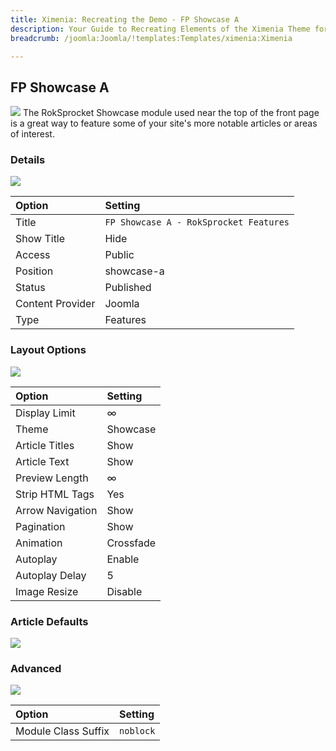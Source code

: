 ```yaml
---
title: Ximenia: Recreating the Demo - FP Showcase A
description: Your Guide to Recreating Elements of the Ximenia Theme for Joomla
breadcrumb: /joomla:Joomla/!templates:Templates/ximenia:Ximenia

---
```


FP Showcase A
-----
![][demo]
The RokSprocket Showcase module used near the top of the front page is a great way to feature some of your site's more notable articles or areas of interest.

### Details
![][demo2]

| Option           | Setting                                |  
| :--------------- | :------------------------------------- |  
| Title            | `FP Showcase A - RokSprocket Features` |  
| Show Title       | Hide                                   |  
| Access           | Public                                 |  
| Position         | showcase-a                             |  
| Status           | Published                              |  
| Content Provider | Joomla                                 |  
| Type             | Features                               |  

### Layout Options
![][demo3]

| Option           | Setting   |  
| :--------------- | :-------- |  
| Display Limit    | ∞         |  
| Theme            | Showcase  |  
| Article Titles   | Show      |  
| Article Text     | Show      |  
| Preview Length   | ∞         |  
| Strip HTML Tags  | Yes       |  
| Arrow Navigation | Show      |  
| Pagination       | Show      |  
| Animation        | Crossfade |  
| Autoplay         | Enable    |  
| Autoplay Delay   | 5         |  
| Image Resize     | Disable   |  

### Article Defaults
![][demo4]

### Advanced
![][demo5]

| Option              | Setting   |  
| :------------------ | :-------- |  
| Module Class Suffix | `noblock` |  

[demo]: assets/demo_1.jpeg
[demo2]: assets/showcase_1.jpeg
[demo3]: assets/showcase_2.jpeg
[demo4]: assets/showcase_3.jpeg
[demo5]: assets/showcase_4.jpeg